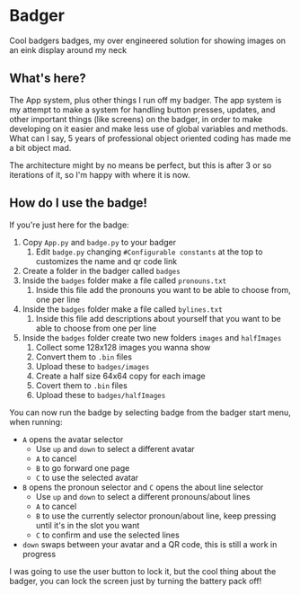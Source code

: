 # Badger

Cool badgers badges, my over engineered solution for showing images on an eink
display around my neck

## What's here?
The App system, plus other things I run off my badger. The app system is my attempt to make a system for handling button presses, updates, and other important things (like screens) on the badger, in
order to make developing on it easier and make less use of global variables and methods.
What can I say, 5 years of professional object oriented coding has made me a bit object mad.

The architecture might by no means be perfect, but this is after 3 or so iterations of it, so I'm happy with where it is now.

## How do I use the badge!
If you're just here for the badge:

 1. Copy `App.py` and `badge.py` to your badger
    1. Edit `badge.py` changing `#Configurable constants` at the top to customizes the name and qr code link
 2. Create a folder in the badger called `badges`
 3. Inside the `badges` folder make a file called `pronouns.txt`
    1. Inside this file add the pronouns you want to be able to choose from, one per line
 4. Inside the `badges` folder make a file called `bylines.txt`
    1. Inside this file add descriptions about yourself that you want to be able to choose from one per line
 5. Inside the `badges` folder create two new folders `images` and `halfImages`
    1. Collect some 128x128 images you wanna show
    2. Convert them to `.bin` files
    3. Upload these to `badges/images`
    4. Create a half size 64x64 copy for each image
    5. Covert them to `.bin` files
    6. Upload these to `badges/halfImages`

You can now run the badge by selecting badge from the badger start menu, when running:

 * `A` opens the avatar selector
   * Use `up` and `down` to select a different avatar
   * `A` to cancel
   * `B` to go forward one page
   * `C` to use the selected avatar
 * `B` opens the pronoun selector and `C` opens the about line selector
   * Use `up` and `down` to select a different pronouns/about lines
   * `A` to cancel
   * `B` to use the currently selector pronoun/about line, keep pressing until it's in the slot you want
   * `C` to confirm and use the selected lines
 * `down` swaps between your avatar and a QR code, this is still a work in progress

I was going to use the user button to lock it, but the cool thing about the badger, you can lock the screen just by turning the battery pack off!
